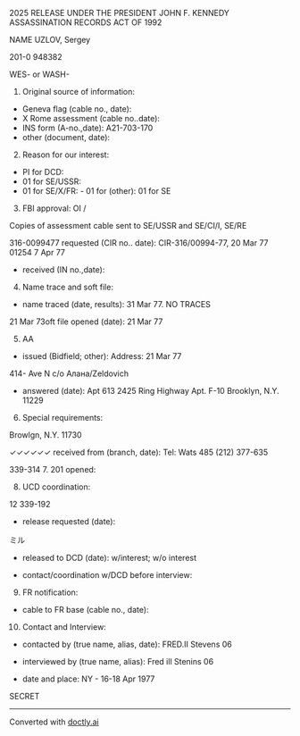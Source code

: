 2025 RELEASE UNDER THE PRESIDENT JOHN F. KENNEDY ASSASSINATION RECORDS ACT OF 1992

NAME UZLOV, Sergey

201-0 948382

WES- or WASH-

1. Original source of information:

- Geneva flag (cable no., date):
- X Rome assessment (cable no..date):
- INS form (A-no.,date): A21-703-170
- other (document, date):

2. Reason for our interest:

- PI for DCD:
- 01 for SE/USSR:
- 01 for SE/X/FR: - 01 for (other): 01 for SE
3. FBI approval: OI /

Copies of assessment cable sent to SE/USSR and SE/CI/I, SE/RE

316-0099477 requested (CIR no.. date): CIR-316/00994-77, 20 Mar 77
01254 7 Apr 77
- received (IN no.,date):

4. Name trace and soft file:

- name traced (date, results): 31 Mar 77. NO TRACES

21 Mar 73oft file opened (date): 21 Mar 77

5. AA

- issued (Bidfield; other):
  Address: 21 Mar 77

414- Ave N c/o Алана/Zeldovich

- answered (date): Apt 613 2425 Ring Highway Apt. F-10
  Brooklyn, N.Y. 11229
6. Special requirements:

Browlgn, N.Y. 11730

✓✓✓✓✓✓ received from (branch, date): Tel: Wats 485 (212) 377-635

339-314
7. 201 opened:

8. UCD coordination:

12 339-192
- release requested (date):

ミル
- released to DCD (date): w/interest; w/o interest

- contact/coordination w/DCD before interview:

9. FR notification:

- cable to FR base (cable no., date):

10. Contact and Interview:

- contacted by (true name, alias, date): FRED.II Stevens 06

- interviewed by (true name, alias): Fred ill Stenins 06

- date and place: NY - 16-18 Apr 1977

SECRET


---
Converted with [doctly.ai](https://doctly.ai)